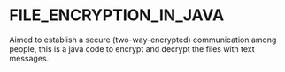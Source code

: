# FILE_ENCRYPTION_IN_JAVA
 Aimed to establish a secure (two-way-encrypted) communication among people, this is a java code to encrypt and decrypt the files with text messages.
